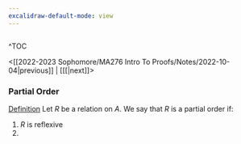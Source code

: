 ```yaml
---
excalidraw-default-mode: view
---
```



```toc

```

^TOC

<[[2022-2023 Sophomore/MA276 Intro To Proofs/Notes/2022-10-04|previous]] | [[[|next]]>

### Partial Order

<u>Definition</u> Let $R$ be a relation on $A$. We say that $R$ is a partial order if:
1. $R$ is reflexive
2. 
